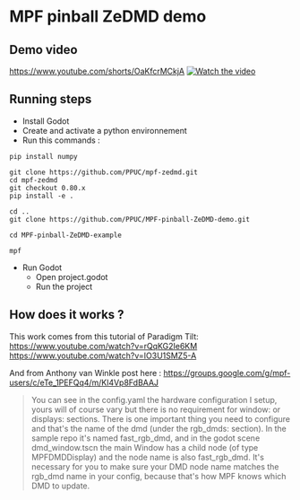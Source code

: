 # MPF pinball ZeDMD demo

## Demo video
https://www.youtube.com/shorts/OaKfcrMCkjA
[![Watch the video](https://img.youtube.com/vi/OaKfcrMCkjA/hqdefault.jpg)](https://youtube.com/shorts/OaKfcrMCkjA?si=xHt3P5rRWdcvgIaL)

## Running steps

- Install Godot
- Create and activate a python environnement
- Run this commands :
```shell
pip install numpy

git clone https://github.com/PPUC/mpf-zedmd.git
cd mpf-zedmd
git checkout 0.80.x
pip install -e .

cd ..
git clone https://github.com/PPUC/MPF-pinball-ZeDMD-demo.git

cd MPF-pinball-ZeDMD-example

mpf

```
- Run Godot
  - Open project.godot
  - Run the project


## How does it works ?
This work comes from this tutorial of Paradigm Tilt: 
https://www.youtube.com/watch?v=rQqKG2Ie6KM
https://www.youtube.com/watch?v=IO3U1SMZ5-A

And from Anthony van Winkle post here : https://groups.google.com/g/mpf-users/c/eTe_1PEFQq4/m/Kl4Vp8FdBAAJ

> You can see in the config.yaml the hardware configuration I setup, yours will of course vary but there is no requirement for window: or displays: sections. There is one important thing you need to configure and that's the name of the dmd (under the rgb_dmds: section). In the sample repo it's named fast_rgb_dmd, and in the godot scene dmd_window.tscn the main Window has a child node (of type MPFDMDDisplay) and the node name is also fast_rgb_dmd. It's necessary for you to make sure your DMD node name matches the rgb_dmd name in your config, because that's how MPF knows which DMD to update. 
